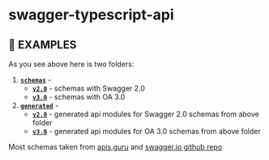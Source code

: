 # swagger-typescript-api  

## 📃 EXAMPLES  

As you see above here is two folders:  
  1. [**`schemas`**](./schemas) -  
        - [**`v2.0`**](./schemas/v2.0) - schemas with Swagger 2.0  
        - [**`v3.0`**](./schemas/v3.0) - schemas with OA 3.0  
  1. [**`generated`**](./generated) -  
        - [**`v2.0`**](./generated/v2.0) - generated api modules for Swagger 2.0 schemas from above folder  
        - [**`v3.0`**](./generated/v3.0) - generated api modules for OA 3.0 schemas from above folder  


Most schemas taken from [apis.guru](https://apis.guru/openapi-directory/) and [swagger.io github repo](https://swagger.io/)  